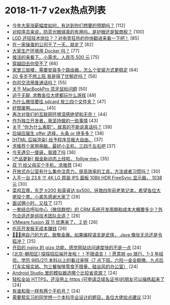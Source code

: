 # 2018-11-7 v2ex热点列表

+ [今年大家涨薪幅度如何，有达到你们想要的预期吗？](https://www.v2ex.com/t/505260#reply112) [112]
+ [对程序员来说，防蓝光眼镜真的有用吗，是护眼还是智商税？](https://www.v2ex.com/t/505338#reply100) [100]
+ [LGD 还招技术岗位？？对电竞狂热的你快戳进来看一下吧！](https://www.v2ex.com/t/505271#reply85) [85]
+ [在一家操蛋的公司干了一天，就走了](https://www.v2ex.com/t/505360#reply82) [82]
+ [大家生产环境用 Docker 吗？](https://www.v2ex.com/t/505311#reply77) [77]
+ [接活的来看下。小需求。人民币 500 元](https://www.v2ex.com/t/505368#reply75) [75]
+ [穿越回去你受不了](https://www.v2ex.com/t/505222#reply66) [66]
+ [家里三层楼，需要安装多个路由器，怎么个安装方式更稳定](https://www.v2ex.com/t/505312#reply64) [64]
+ [20 多岁不想上班 我是得了忧郁症吗？](https://www.v2ex.com/t/505270#reply56) [56]
+ [你司交流用普通话吗？](https://www.v2ex.com/t/505238#reply55) [55]
+ [关于 MacBookPro 蓝牙鼠标问题](https://www.v2ex.com/t/505257#reply50) [50]
+ [迫于无聊, 求教各位大佬都玩什么游戏](https://www.v2ex.com/t/505403#reply49) [49]
+ [为什么微信要往 sdcard 放三四个文件夹？](https://www.v2ex.com/t/505327#reply47) [47]
+ [好颓废啊。。。。。。](https://www.v2ex.com/t/505448#reply45) [45]
+ [再次对我们的互联网环境深感绝望和无奈！](https://www.v2ex.com/t/505401#reply44) [44]
+ [作为独立开发者，我坚持做的一些事情](https://www.v2ex.com/t/505267#reply43) [43]
+ [关于 “你为什么离职”，就真的不能说真话吗？](https://www.v2ex.com/t/505450#reply39) [39]
+ [后端应届生 offer 选择，头条 or 拼多多？](https://www.v2ex.com/t/505364#reply38) [38]
+ [[HTML 后端渲染] 给予程序员极大自由。](https://www.v2ex.com/t/505388#reply37) [37]
+ [求推荐个家用电脑，最好小主机，三四千左右吧](https://www.v2ex.com/t/505228#reply37) [37]
+ [今天遇见一傻逼，我错了吗](https://www.v2ex.com/t/505396#reply36) [36]
+ [[产品更新] 掘金新动态上线啦， follow me~](https://www.v2ex.com/t/505378#reply35) [35]
+ [双 11 给父母买个手机，求推荐](https://www.v2ex.com/t/505230#reply34) [34]
+ [开放式办公室有什么集中注意力，提高效率的工具，方法或者习惯吗？](https://www.v2ex.com/t/505245#reply30) [30]
+ [入手一台 23.8 寸 4K LG 原装 IPS 面板 10Bit HDR FreeSync 显示器， 1038 元](https://www.v2ex.com/t/505321#reply30) [30]
+ [菜鸡互啄，东芝 tr200 和英睿达 bx500，拯救四年前老笔记本，希望各位大佬投个票，小弟先感谢大家了](https://www.v2ex.com/t/505309#reply28) [28]
+ [面试俩小时，又挂了](https://www.v2ex.com/t/505432#reply27) [27]
+ [一套结合呼叫中心（微信群控）的 CRM 系统开发周期和成本大概要多少？外包合适还是组技术团队合适？](https://www.v2ex.com/t/505372#reply26) [26]
+ [VMware fusion 双 11 优惠来了， 2 折](https://www.v2ex.com/t/505227#reply26) [26]
+ [吃灰开发板无成本赚钱](https://www.v2ex.com/t/505339#reply26) [26]
+ [🙊🙊🙊用自己的方式，致敬金庸。如果编程语言是武侠， Java 像张无忌还是令狐冲？](https://www.v2ex.com/t/505473#reply25) [25]
+ [开启的 nginx 的 gizp 功能，感觉网站访问速度快的不是一点](https://www.v2ex.com/t/505373#reply24) [24]
+ [[北京-朝阳区] 探探招后端开发啦！！不限语言！！愿意转 go 就行、1-3 年经验、学历 985/211 本科以上的看过来呀（7 点下班、六险一金全额缴、九点后打车实报实销、包三餐咖啡零食不限量、硅谷风的办公室）](https://www.v2ex.com/t/505495#reply24) [24]
+ [Android Studio 里的模拟器选哪个比较省资源？](https://www.v2ex.com/t/505261#reply24) [24]
+ [轻松全站 HTTPS，还没用上 https (可申请泛域名证书)的朋友可以操练起来了](https://www.v2ex.com/t/505296#reply24) [24]
+ [有谁和我一样有两个手机号？](https://www.v2ex.com/t/505342#reply24) [24]
+ [需要帮实习的同学想一个本科毕业设计的题目，各位大佬给点建议](https://www.v2ex.com/t/505393#reply23) [23]
